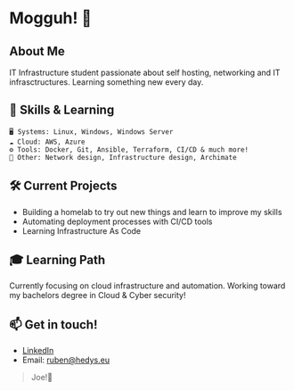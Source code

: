 # Mogguh! 👋 

## About Me
IT Infrastructure student passionate about self hosting, networking and IT infrasctructures. Learning something new every day.

## 🔧 Skills & Learning
```
🖥️ Systems: Linux, Windows, Windows Server
☁️ Cloud: AWS, Azure
⚙️ Tools: Docker, Git, Ansible, Terraform, CI/CD & much more!
🧰 Other: Network design, Infrastructure design, Archimate
```

## 🛠️ Current Projects
- Building a homelab to try out new things and learn to improve my skills
- Automating deployment processes with CI/CD tools
- Learning Infrastructure As Code

## 🎓 Learning Path
Currently focusing on cloud infrastructure and automation. Working toward my bachelors degree in Cloud & Cyber security!

## 📫 Get in touch!
- [LinkedIn](https://www.linkedin.com/in/ruben-van-dam-76a89b17a/)
- Email: ruben@hedys.eu

> Joe!👋 
